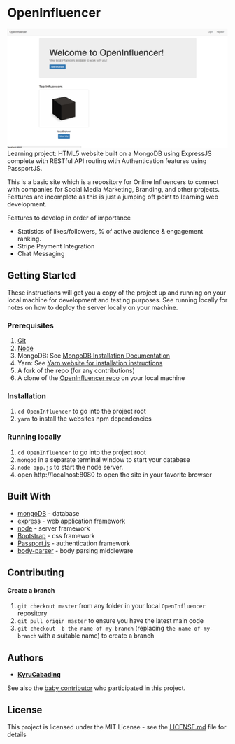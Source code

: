 # OpenInfluencer
![OpenInfluencer homepage](display.png)
Learning project: HTML5 website built on a MongoDB using ExpressJS complete with RESTful API routing with Authentication features using PassportJS. 

This is a basic site which is a repository for Online Influencers to connect with companies for Social Media Marketing, Branding, and other projects. Features are incomplete as this is just a jumping off point to learning web development. 

Features to develop in order of importance
* Statistics of likes/followers, % of active audience & engagement ranking.
* Stripe Payment Integration
* Chat Messaging


## Getting Started

These instructions will get you a copy of the project up and running on your local machine for development and testing purposes. See running locally for notes on how to deploy the server locally on your machine.

### Prerequisites

1. [Git](https://git-scm.com/book/en/v2/Getting-Started-Installing-Git)
1. [Node](https://nodejs.org/en/)
1. MongoDB: See [MongoDB Installation Documentation](https://docs.mongodb.com/manual/installation/)
1. Yarn: See [Yarn website for installation instructions](https://yarnpkg.com/lang/en/docs/install/)
1. A fork of the repo (for any contributions)
1. A clone of the [OpenInfluencer repo](https://github.com/KyruCabading/OpenInfluencer) on your local machine

### Installation

1. `cd OpenInfluencer` to go into the project root
1. `yarn` to install the websites npm dependencies

### Running locally

1. `cd OpenInfluencer` to go into the project root
1. `mongod` in a separate terminal window to start your database
1. `node app.js` to start the node server.
1. open http://localhost:8080 to open the site in your favorite browser

## Built With

* [mongoDB](https://www.mongodb.com/) - database
* [express](https://expressjs.com/) - web application framework
* [node](https://nodejs.org/en/) - server framework
* [Bootstrap](https://getbootstrap.com/) - css framework
* [Passport.js](http://www.passportjs.org/) - authentication framework
* [body-parser](https://www.npmjs.com/package/body-parser) - body parsing middleware

## Contributing

#### Create a branch

1. `git checkout master` from any folder in your local `OpenInfluencer` repository
1. `git pull origin master` to ensure you have the latest main code
1. `git checkout -b the-name-of-my-branch` (replacing `the-name-of-my-branch` with a suitable name) to create a branch

## Authors

* **[KyruCabading](https://github.com/KyruCabading)**

See also the [baby contributor](https://web.facebook.com/JanaVacaro) who participated in this project.

## License

This project is licensed under the MIT License - see the [LICENSE.md](LICENSE.md) file for details
